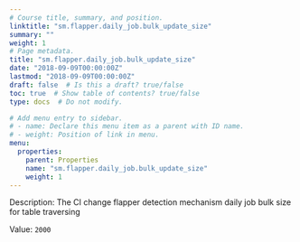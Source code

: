 ```yaml
---
# Course title, summary, and position.
linktitle: "sm.flapper.daily_job.bulk_update_size"
summary: ""
weight: 1
# Page metadata.
title: "sm.flapper.daily_job.bulk_update_size"
date: "2018-09-09T00:00:00Z"
lastmod: "2018-09-09T00:00:00Z"
draft: false  # Is this a draft? true/false
toc: true  # Show table of contents? true/false
type: docs  # Do not modify.

# Add menu entry to sidebar.
# - name: Declare this menu item as a parent with ID name.
# - weight: Position of link in menu.
menu:
  properties:
    parent: Properties
    name: "sm.flapper.daily_job.bulk_update_size"
    weight: 1
---
```


Description: The CI change flapper detection mechanism daily job bulk size for table traversing


Value: `2000`
